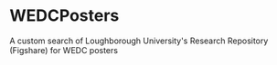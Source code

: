 # WEDCPosters
A custom search of Loughborough University's Research Repository (Figshare) for WEDC posters
